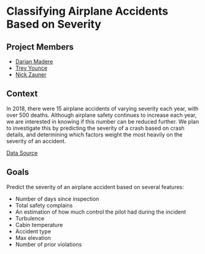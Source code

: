 # Classifying Airplane Accidents Based on Severity

## Project Members

* [Darian Madere](https://github.com/dalayne95)
* [Trey Younce](https://github.com/treyounce)
* [Nick Zauner](https://github.com/nzauner)


## Context
In 2018, there were 15 airplane accidents of varying severity each year, with over 500 deaths. Although airplane safety continues to increase each year, we are interested in knowing if this number can be reduced further. We plan to investigate this by predicting the severity of a crash based on crash details, and determining which factors weight the most heavily on the severity of an accident.

[Data Source](https://www.hackerearth.com/challenges/competitive/airplane-accident-severity-hackerearth-machine-learning-challenge/machine-learning/how-severe-can-an-airplane-accident-be-03e7a3f1/)

## Goals

Predict the severity of an airplane accident based on several features:
* Number of days since inspection
* Total safety complains
* An estimation of how much control the pilot had during the incident
* Turbulence
* Cabin temperature
* Accident type
* Max elevation
* Number of prior violations
